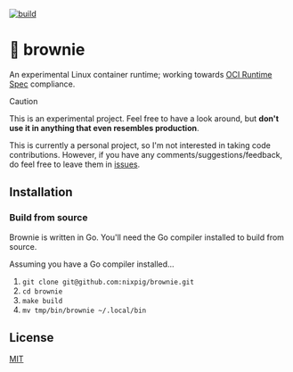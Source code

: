 [![build](https://github.com/nixpig/brownie/actions/workflows/build.yml/badge.svg?branch=main)](https://github.com/nixpig/brownie/actions/workflows/build.yml)

# 🍪 brownie

An experimental Linux container runtime; working towards [OCI Runtime Spec](https://github.com/opencontainers/runtime-spec/blob/v1.2.0/spec.md) compliance.

> [!CAUTION]
> This is an experimental project. Feel free to have a look around, but **don't use it in anything that even resembles production**.

This is currently a personal project, so I'm not interested in taking code contributions. However, if you have any comments/suggestions/feedback, do feel free to leave them in [issues](https://github.com/nixpig/brownie/issues).

## Installation

### Build from source

Brownie is written in Go. You'll need the Go compiler installed to build from source.

Assuming you have a Go compiler installed...

1. `git clone git@github.com:nixpig/brownie.git`
1. `cd brownie`
1. `make build`
1. `mv tmp/bin/brownie ~/.local/bin`

## License

[MIT](https://github.com/nixpig/brownie?tab=MIT-1-ov-file#readme)
